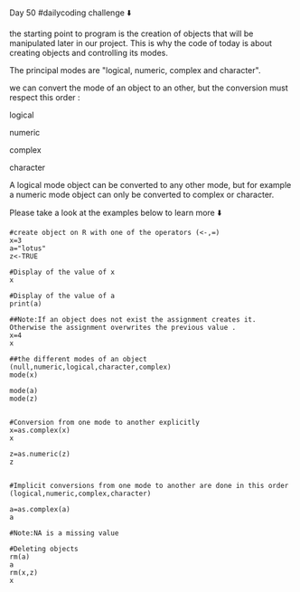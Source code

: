 Day 50 #dailycoding challenge ⬇️

the starting point to program is the creation of objects that will be manipulated later in our project. This is why the code of today is about creating objects and controlling its modes.

The principal modes are "logical, numeric, complex and character".

we can convert the mode of an object to an other, but the conversion must respect this order :

logical

numeric

complex

character

A logical mode object can be converted to any other mode, but for example a numeric mode object can only be converted to complex or character.

Please take a look at the examples below to learn more ⬇️

```{r}
#create object on R with one of the operators (<-,=)
x=3
a="lotus"
z<-TRUE

#Display of the value of x
x

#Display of the value of a  
print(a)  

##Note:If an object does not exist the assignment creates it. Otherwise the assignment overwrites the previous value .
x=4  
x

##the different modes of an object (null,numeric,logical,character,complex) 
mode(x)  

mode(a)  
mode(z)  

  
#Conversion from one mode to another explicitly 
x=as.complex(x)  
x  

z=as.numeric(z)  
z  


#Implicit conversions from one mode to another are done in this order (logical,numeric,complex,character)
  
a=as.complex(a)
a

#Note:NA is a missing value
  
#Deleting objects
rm(a)  
a  
rm(x,z)  
x
```

